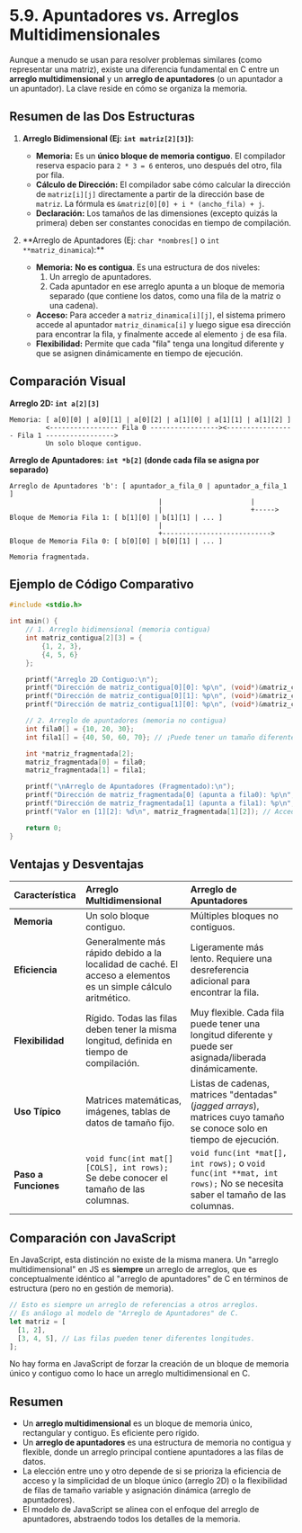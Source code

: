 # 5.9. Apuntadores vs. Arreglos Multidimensionales

Aunque a menudo se usan para resolver problemas similares (como representar una matriz), existe una diferencia fundamental en C entre un **arreglo multidimensional** y un **arreglo de apuntadores** (o un apuntador a un apuntador). La clave reside en cómo se organiza la memoria.

## Resumen de las Dos Estructuras

1.  **Arreglo Bidimensional (Ej: `int matriz[2][3]`):**

    - **Memoria:** Es un **único bloque de memoria contiguo**. El compilador reserva espacio para `2 * 3 = 6` enteros, uno después del otro, fila por fila.
    - **Cálculo de Dirección:** El compilador sabe cómo calcular la dirección de `matriz[i][j]` directamente a partir de la dirección base de `matriz`. La fórmula es `&matriz[0][0] + i * (ancho_fila) + j`.
    - **Declaración:** Los tamaños de las dimensiones (excepto quizás la primera) deben ser constantes conocidas en tiempo de compilación.

2.  **Arreglo de Apuntadores (Ej: `char *nombres[]` o `int **matriz_dinamica`):\*\*
    - **Memoria:** **No es contigua**. Es una estructura de dos niveles:
      1.  Un arreglo de apuntadores.
      2.  Cada apuntador en ese arreglo apunta a un bloque de memoria separado (que contiene los datos, como una fila de la matriz o una cadena).
    - **Acceso:** Para acceder a `matriz_dinamica[i][j]`, el sistema primero accede al apuntador `matriz_dinamica[i]` y luego sigue esa dirección para encontrar la fila, y finalmente accede al elemento `j` de esa fila.
    - **Flexibilidad:** Permite que cada "fila" tenga una longitud diferente y que se asignen dinámicamente en tiempo de ejecución.

## Comparación Visual

**Arreglo 2D: `int a[2][3]`**

```
Memoria: [ a[0][0] | a[0][1] | a[0][2] | a[1][0] | a[1][1] | a[1][2] ]
         <----------------- Fila 0 -----------------><----------------- Fila 1 ----------------->
         Un solo bloque contiguo.
```

**Arreglo de Apuntadores: `int *b[2]` (donde cada fila se asigna por separado)**

```
Arreglo de Apuntadores 'b': [ apuntador_a_fila_0 | apuntador_a_fila_1 ]
                                     |                      |
                                     |                      +-----> Bloque de Memoria Fila 1: [ b[1][0] | b[1][1] | ... ]
                                     |
                                     +---------------------------> Bloque de Memoria Fila 0: [ b[0][0] | b[0][1] | ... ]

Memoria fragmentada.
```

## Ejemplo de Código Comparativo

```c
#include <stdio.h>

int main() {
    // 1. Arreglo bidimensional (memoria contigua)
    int matriz_contigua[2][3] = {
        {1, 2, 3},
        {4, 5, 6}
    };

    printf("Arreglo 2D Contiguo:\n");
    printf("Dirección de matriz_contigua[0][0]: %p\n", (void*)&matriz_contigua[0][0]);
    printf("Dirección de matriz_contigua[0][1]: %p\n", (void*)&matriz_contigua[0][1]);
    printf("Dirección de matriz_contigua[1][0]: %p\n", (void*)&matriz_contigua[1][0]); // Sigue inmediatamente a [0][2]

    // 2. Arreglo de apuntadores (memoria no contigua)
    int fila0[] = {10, 20, 30};
    int fila1[] = {40, 50, 60, 70}; // ¡Puede tener un tamaño diferente!

    int *matriz_fragmentada[2];
    matriz_fragmentada[0] = fila0;
    matriz_fragmentada[1] = fila1;

    printf("\nArreglo de Apuntadores (Fragmentado):\n");
    printf("Dirección de matriz_fragmentada[0] (apunta a fila0): %p\n", (void*)matriz_fragmentada[0]);
    printf("Dirección de matriz_fragmentada[1] (apunta a fila1): %p\n", (void*)matriz_fragmentada[1]);
    printf("Valor en [1][2]: %d\n", matriz_fragmentada[1][2]); // Accede a 60

    return 0;
}
```

## Ventajas y Desventajas

| Característica       | Arreglo Multidimensional                                                                                       | Arreglo de Apuntadores                                                                                                 |
| :------------------- | :------------------------------------------------------------------------------------------------------------- | :--------------------------------------------------------------------------------------------------------------------- |
| **Memoria**          | Un solo bloque contiguo.                                                                                       | Múltiples bloques no contiguos.                                                                                        |
| **Eficiencia**       | Generalmente más rápido debido a la localidad de caché. El acceso a elementos es un simple cálculo aritmético. | Ligeramente más lento. Requiere una desreferencia adicional para encontrar la fila.                                    |
| **Flexibilidad**     | Rígido. Todas las filas deben tener la misma longitud, definida en tiempo de compilación.                      | Muy flexible. Cada fila puede tener una longitud diferente y puede ser asignada/liberada dinámicamente.                |
| **Uso Típico**       | Matrices matemáticas, imágenes, tablas de datos de tamaño fijo.                                                | Listas de cadenas, matrices "dentadas" (_jagged arrays_), matrices cuyo tamaño se conoce solo en tiempo de ejecución.  |
| **Paso a Funciones** | `void func(int mat[][COLS], int rows);` Se debe conocer el tamaño de las columnas.                             | `void func(int *mat[], int rows);` o `void func(int **mat, int rows);` No se necesita saber el tamaño de las columnas. |

## Comparación con JavaScript

En JavaScript, esta distinción no existe de la misma manera. Un "arreglo multidimensional" en JS es **siempre** un arreglo de arreglos, que es conceptualmente idéntico al "arreglo de apuntadores" de C en términos de estructura (pero no en gestión de memoria).

```javascript
// Esto es siempre un arreglo de referencias a otros arreglos.
// Es análogo al modelo de "Arreglo de Apuntadores" de C.
let matriz = [
  [1, 2],
  [3, 4, 5], // Las filas pueden tener diferentes longitudes.
];
```

No hay forma en JavaScript de forzar la creación de un bloque de memoria único y contiguo como lo hace un arreglo multidimensional en C.

## Resumen

- Un **arreglo multidimensional** es un bloque de memoria único, rectangular y contiguo. Es eficiente pero rígido.
- Un **arreglo de apuntadores** es una estructura de memoria no contigua y flexible, donde un arreglo principal contiene apuntadores a las filas de datos.
- La elección entre uno y otro depende de si se prioriza la eficiencia de acceso y la simplicidad de un bloque único (arreglo 2D) o la flexibilidad de filas de tamaño variable y asignación dinámica (arreglo de apuntadores).
- El modelo de JavaScript se alinea con el enfoque del arreglo de apuntadores, abstraendo todos los detalles de la memoria.
